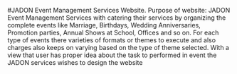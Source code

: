 #JADON Event Management Services Website.
Purpose of website:
JADON Event Management Services with catering their services by organizing the complete events like Marriage, Birthdays, Wedding Anniversaries, Promotion parties, Annual Shows at School, Offices and so on. For each type of events there varieties of formats or themes to execute and also charges also keeps on varying based on the type of theme selected. With a view that user has proper idea about the task to performed in event the JADON services wishes to design the website

